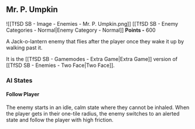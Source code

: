 ## Mr. P. Umpkin
![[TfSD SB - Image - Enemies - Mr. P. Umpkin.png]]
[[TfSD SB - Enemy Categories - Normal|Enemy Category - Normal]]
**Points -** 600

A Jack-o-lantern enemy that flies after the player once they wake it up by walking past it.

It is the [[TfSD SB - Gamemodes - Extra Game|Extra Game]] version of [[TfSD SB - Enemies - Two Face|Two Face]].
### AI States
#### Follow Player
The enemy starts in an idle, calm state where they cannot be inhaled. When the player gets in their one-tile radius, the enemy switches to an alerted state and follow the player with high friction.
